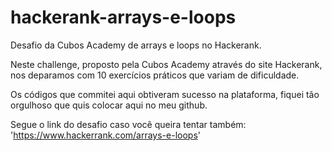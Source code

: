 # hackerank-arrays-e-loops
Desafio da Cubos Academy de arrays e loops no Hackerank.

Neste challenge, proposto pela Cubos Academy através do site Hackerank, nos deparamos com 10 exercícios práticos que variam de dificuldade. 

Os códigos que commitei aqui obtiveram sucesso na plataforma, fiquei tão orgulhoso que quis colocar aqui no meu github.

Segue o link do desafio caso você queira tentar também:
'https://www.hackerrank.com/arrays-e-loops'
